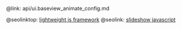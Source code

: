 @link: api/ui.baseview_animate_config.md

@seolinktop: [lightweight js framework](https://webix.com)
@seolink: [slideshow javascript](https://webix.com/widget/carousel/)